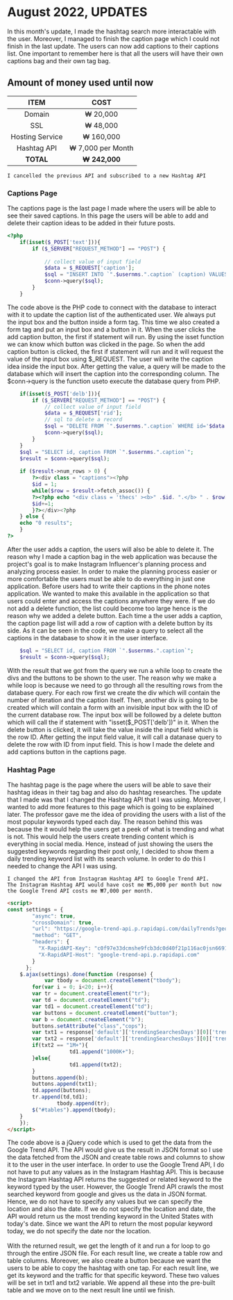 <h1>August 2022, UPDATES</h1>
In this month's update, I made the hashtag search more interactable with the user. Moreover, I managed to finish the caption page which I could not finish in the last update. The users can now add captions to their captions list. One important to remember here is that all the users will have their own captions bag and their own tag bag.

<h2>Amount of money used until now</h2>

| ITEM | COST |
|  :---: |  :---: |
| Domain  | ₩ 20,000  |
| SSL  | ₩ 48,000  |
| Hosting Service  | ₩ 160,000  |
| Hashtag API  | ₩ 7,000 per Month  |
| **TOTAL**  | **₩ 242,000**  |

	I cancelled the previous API and subscribed to a new Hashtag API

<h3>Captions Page</h3>
The captions page is the last page I made where the users will be able to see their saved captions. In this page the users will be able to add and delete their caption ideas to be added in their future posts.

```php
<?php
	if(isset($_POST['text'])){
		if ($_SERVER["REQUEST_METHOD"] == "POST") {
	
			// collect value of input field
			$data = $_REQUEST['caption'];
			$sql = "INSERT INTO `".$usernms.".caption` (caption) VALUES ('$data')";
			$conn->query($sql);
		}
	}
```
The code above is the PHP code to connect with the database to interact with it to update the caption list of the authenticated user. We always put the input box and the button inside a form tag. This time we also created a form tag and put an input box and a button in it. When the user clicks the add caption button, the first if statement will run. By using the isset function we can know which button was clicked in the page. So when the add caption button is clicked, the first if statement will run and it will request the value of the input box using $_REQUEST. The user will write the caption idea inside the input box. After getting the value, a query will be made to the database which will insert the caption into the corresponding column. The $conn->query is the function useto execute the database query from PHP.

```php
	if(isset($_POST['delb'])){
		if ($_SERVER["REQUEST_METHOD"] == "POST") {
			// collect value of input field
			$data = $_REQUEST['rid'];
			// sql to delete a record
			$sql = "DELETE FROM `".$usernms.".caption` WHERE id='$data'";
			$conn->query($sql);
		}
	}
	$sql = "SELECT id, caption FROM `".$usernms.".caption`";
	$result = $conn->query($sql);
			
	if ($result->num_rows > 0) {
		?><div class = "captions"><?php
		$id = 1;
		while($row = $result->fetch_assoc()) {
		?><?php echo "<div class = 'thecs' ><b>" .$id. ".</b> " . $row["caption"]. "</div><div class = 'bts'><form class = 'thform' method = 'post'><input style = 'display:none;' name = 'rid' value = ". $row["id"] . "></input><button class = 'delete' name = 'delb'                                       onclick='clickHandlers(event)'>Delete</button></form></div>";?><?php
		$id+=1;
		}?></div><?php
	} else {
	echo "0 results";
	} 				
?>
```
After the user adds a caption, the users will also be able to delete it. The reason why I made a caption bag in the web application was because the project's goal is to make Instagram Influencer's planning process and analyzing process easier. In order to make the planning process easier or more comfortable the users must be able to do everything in just one application. Before users had to write their captions in the phone notes application. We wanted to make this available in the application so that users could enter and access the captions anywhere they were. If we do not add a delete function, 
the list could become too large hence is the reason why we added a delete button. Each time a the user adds a caption, the caption page list will add a row of caption with a delete button by its side. As it can be seen in the code, we make a query to select all the captions in the database to show it in the user interface. 

```php
	$sql = "SELECT id, caption FROM `".$usernms.".caption`";
	$result = $conn->query($sql);
```
With the result that we got from the query we run a while loop to create the divs and the buttons to be shown to the user. The reason why we make a while loop is because we need to go through all the resulting rows from the database query. For each row first we create the div which will contain the number of iteration and the caption itself. Then, another div is going to be created which will contain a form with an invisible input box with the ID of the current database row. The input box will be followed by a delete button which will call the if statement with "isset($_POST['delb'])" in it. When the delete button is clicked, it will take the value inside the input field which is the row ID. After getting the input field value, it will call a datanase query to delete the row with ID from input field. This is how I made the delete and add captions button in the captions page.

<h3>Hashtag Page</h3>
The hashtag page is the page where the users will be able to save their hashtag ideas in their tag bag and also do hashtag researches. The update that I made was that I changed the Hashtag API that I was using. Moreover, I wanted to add more features to this page which is going to be explained later. The professor gave me the idea of providing the users with a list of the most popular keywords typed each day. The reason behind this was because the it would help the users get a peek of what is trending and what is not. This would help the users create trending content which is everything in social media. Hence, instead of just showing the users the suggested keywords regarding their post only, I decided to show them a daily trending keyword list with its search volume. In order to do this I needed to change the API I was using.

	I changed the API from Instagram Hashtag API to Google Trend API.
	The Instagram Hashtag API would have cost me ₩5,000 per month but now the Google Trend API costs me ₩7,000 per month. 

```html
<script>
const settings = {
        "async": true,
        "crossDomain": true,
        "url": "https://google-trend-api.p.rapidapi.com/dailyTrends?geo=US",
        "method": "GET",
        "headers": {
          "X-RapidAPI-Key": "c0f97e33dcmshe9fcb3dc0d40f21p116ac0jsn66914a52595f",
          "X-RapidAPI-Host": "google-trend-api.p.rapidapi.com"
        }
      };
	$.ajax(settings).done(function (response) {
            var tbody = document.createElement("tbody");
		for(var i = 0; i<20; i++){
		var tr = document.createElement("tr");
		var td = document.createElement("td");
		var td1 = document.createElement("td");
		var buttons = document.createElement("button");
		var b = document.createElement("b");
		buttons.setAttribute("class","cops");
		var txt1 = response['default']['trendingSearchesDays'][0]['trendingSearches'][i]['title']['query'];
		var txt2 = response['default']['trendingSearchesDays'][0]['trendingSearches'][i]['formattedTraffic'];
		if(txt2 == "1M+"){
                	td1.append("1000K+");
		}else{
                	td1.append(txt2);
		}
		buttons.append(b);
		buttons.append(txt1);
		td.append(buttons);
		tr.append(td,td1);
              	tbody.append(tr);
		$("#tables").append(tbody);
	}
	});
</script>
```
The code above is a jQuery code which is used to get the data from the Google Trend API. The API would give us the result in JSON format so I use the data fetched from the JSON and create table rows and columns to show it to the user in the user interface. In order to use the Google Trend API, I do not have to put any values as in the Instagram Hashtag API. This is because the Instagram Hashtag API returns the suggested or related keyword to the keyword typed by the user. However, the Google Trend API crawls the most searched keyword from google and gives us the data in JSON format. Hence, we do not have to specify any values but we can specify the location and also the date. If we do not specify the location and date, the API would return us the most trending keyword in the United States with today's date. Since we want the API to return the most popular keyword today, we do not specify the date nor the location.<br><br>
With the returned result, we get the length of it and run a for loop to go through the entire JSON file. For each result line, we create a table row and table columns. Moreover, we also create a button because we want the users to be able to copy the hashtag with one tap. For each result line, we get its keyword and the traffic for that specific keyword. These two values will be set in txt1 and txt2 variable. We append all these into the pre-built table and we move on to the next result line until we finish. 
